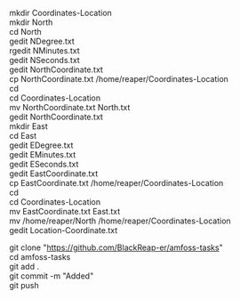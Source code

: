 mkdir Coordinates-Location <br/>
mkdir North <br/>
cd North <br/>
gedit NDegree.txt <br/>
rgedit NMinutes.txt <br/>
gedit NSeconds.txt <br/>
gedit NorthCoordinate.txt <br/>
cp NorthCoordinate.txt /home/reaper/Coordinates-Location <br/>
cd <br/>
cd Coordinates-Location <br/>
mv NorthCoordinate.txt North.txt <br/>
gedit NorthCoordinate.txt <br/>
mkdir East <br/>
cd East <br/>
gedit EDegree.txt <br/>
gedit EMinutes.txt <br/>
gedit ESeconds.txt <br/>
gedit EastCoordinate.txt <br/>
cp EastCoordinate.txt /home/reaper/Coordinates-Location <br/>
cd <br/>
cd Coordinates-Location <br/>
mv EastCoordinate.txt East.txt <br/>
mv /home/reaper/North /home/reaper/Coordinates-Location <br/>
gedit Location-Coordinate.txt <br/>

git clone "https://github.com/BlackReap-er/amfoss-tasks" <br/>
cd amfoss-tasks <br/>
git add . <br/>
git commit -m "Added" <br/>
git push <br/>
